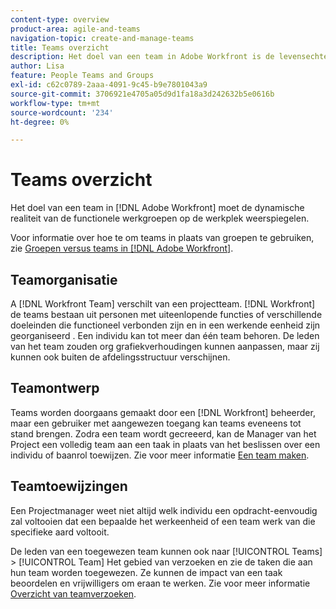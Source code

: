 ```yaml
---
content-type: overview
product-area: agile-and-teams
navigation-topic: create-and-manage-teams
title: Teams overzicht
description: Het doel van een team in Adobe Workfront is de levensechte dynamiek van functionele werkgroepen op de werkplek vast te leggen.
author: Lisa
feature: People Teams and Groups
exl-id: c62c0789-2aaa-4091-9c45-b9e7801043a9
source-git-commit: 3706921e4705a05d9d1fa18a3d242632b5e0616b
workflow-type: tm+mt
source-wordcount: '234'
ht-degree: 0%

---
```


# Teams overzicht

<!-- Audited: 01/2024 -->

Het doel van een team in [!DNL Adobe Workfront] moet de dynamische realiteit van de functionele werkgroepen op de werkplek weerspiegelen.

Voor informatie over hoe te om teams in plaats van groepen te gebruiken, zie [Groepen versus teams in [!DNL Adobe Workfront]](../../people-teams-and-groups/work-with-groups-and-teams/understanding-differences-and-similarities-between-groups-and-teams.md).

## Teamorganisatie

A [!DNL Workfront Team] verschilt van een projectteam. [!DNL Workfront] de teams bestaan uit personen met uiteenlopende functies of verschillende doeleinden die functioneel verbonden zijn en in een werkende eenheid zijn georganiseerd . Een individu kan tot meer dan één team behoren. De leden van het team zouden org grafiekverhoudingen kunnen aanpassen, maar zij kunnen ook buiten de afdelingsstructuur verschijnen.

## Teamontwerp

Teams worden doorgaans gemaakt door een [!DNL Workfront] beheerder, maar een gebruiker met aangewezen toegang kan teams eveneens tot stand brengen. Zodra een team wordt gecreeerd, kan de Manager van het Project een volledig team aan een taak in plaats van het beslissen over een individu of baanrol toewijzen. Zie voor meer informatie [Een team maken](/help/quicksilver/people-teams-and-groups/create-and-manage-teams/create-a-team.md).

## Teamtoewijzingen

Een Projectmanager weet niet altijd welk individu een opdracht-eenvoudig zal voltooien dat een bepaalde het werkeenheid of een team werk van die specifieke aard voltooit.

De leden van een toegewezen team kunnen ook naar [!UICONTROL Teams] > [!UICONTROL Team] Het gebied van verzoeken en zie de taken die aan hun team worden toegewezen. Ze kunnen de impact van een taak beoordelen en vrijwilligers om eraan te werken. Zie voor meer informatie [Overzicht van teamverzoeken](/help/quicksilver/people-teams-and-groups/work-with-team-requests/team-requests-overview.md).
